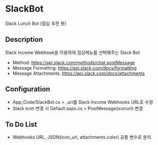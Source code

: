 # SlackBot
Slack Lunch Bot (점심 추천 봇)

## Description
Slack Income Webhook을 이용하여 점심메뉴를 선택해주는 Slack Bot

- Method: https://api.slack.com/methods/chat.postMessage
- Message Formatting: https://api.slack.com/docs/formatting
- Message Attachments: https://api.slack.com/docs/attachments

## Configuration
- App_Code/SlackBot.cs > _uri를 Slack Income Webhooks URL로 수정
- Slack icon 변경 시 Default.aspx.cs > PostMessage(iconurl) 변경

## To Do List
- Webhooks URL, JSON(icon_url, attachments.color) 공통 변수로 분리
